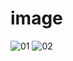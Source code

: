 # image
![01](https://user-images.githubusercontent.com/58083333/132534269-a6f99052-7292-4def-b0a5-512910522d75.jpg)
![02](https://user-images.githubusercontent.com/58083333/132534284-7f0ee59c-bb4f-42cc-871c-b1197357cb83.jpg)

